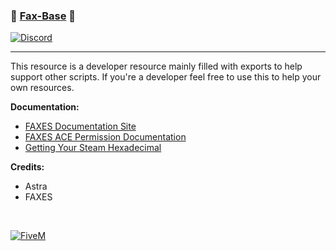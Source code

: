 ### 📠 [Fax-Base][5mlink] 📠

[![Discord](https://faxes.zone/i/9wkr3.png)](https://faxes.zone/discord)

----

This resource is a developer resource mainly filled with exports to help support other scripts. If you're a developer feel free to use this to help your own resources.

**Documentation:**
- [FAXES Documentation Site](https://docs.faxes.zone/docs)
- [FAXES ACE Permission Documentation](https://docs.faxes.zone/docs/aceperms)
- [Getting Your Steam Hexadecimal](https://docs.faxes.zone/docs/getting-your-steam-hex)

**Credits:**
- Astra 
- FAXES

<br />

[![FiveM](https://faxes.zone/i/r5byi.png)][5mlink]

[5mlink]: https://github.com/FAXES/faxbase
